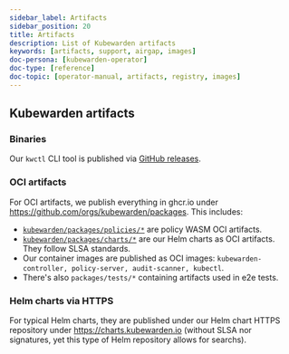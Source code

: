 ```yaml
---
sidebar_label: Artifacts
sidebar_position: 20
title: Artifacts
description: List of Kubewarden artifacts
keywords: [artifacts, support, airgap, images]
doc-persona: [kubewarden-operator]
doc-type: [reference]
doc-topic: [operator-manual, artifacts, registry, images]
---
```


<head>
  <link rel="canonical" href="https://docs.kubewarden.io/reference/artifacts"/>
</head>

## Kubewarden artifacts

### Binaries

Our `kwctl` CLI tool is published via [GitHub releases](https://github.com/kubewarden/kwctl/releases).

### OCI artifacts

For OCI artifacts, we publish everything in ghcr.io under
https://github.com/orgs/kubewarden/packages. This includes:

- [`kubewarden/packages/policies/*`](https://github.com/orgs/kubewarden/packages/policies)
  are policy WASM OCI artifacts.
- [`kubewarden/packages/charts/*`](https://github.com/orgs/kubewarden/packages/charts)
  are our Helm charts as OCI artifacts. They follow SLSA standards.
- Our container images are published as OCI images: `kubewarden-controller, policy-server, audit-scanner, kubectl`.
- There's also `packages/tests/*` containing artifacts used in e2e tests.

### Helm charts via HTTPS

For typical Helm charts, they are published under our Helm chart HTTPS
repository under https://charts.kubewarden.io (without SLSA nor signatures, yet
this type of Helm repository allows for searchs).
